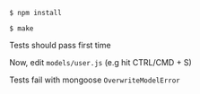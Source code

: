 
```
$ npm install
```

```
$ make
```

Tests should pass first time

Now, edit `models/user.js` (e.g hit CTRL/CMD + S)

Tests fail with mongoose `OverwriteModelError`